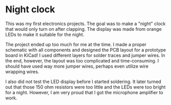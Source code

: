 # Night clock

This was my first electronics projects. The goal was to make a "night" clock that would only turn on after clapping. The display was made from orange LEDs to make it suitable for the night.

The project ended up too much for me at the time. I made a proper schematic with all components and designed the PCB layout for a prototype board in KiCad! I used different layers for solder traces and jumper wires. In the end, however, the layout was too complicated and time-consuming. I should have used way more jumper wires, perhaps even utilize wire wrapping wires.

I also did not test the LED display before I started soldering. It later turned out that those 150 ohm resistors were too little and the LEDs were too bright for a night. However, I am very proud that I got the microphone amplifier to work.
